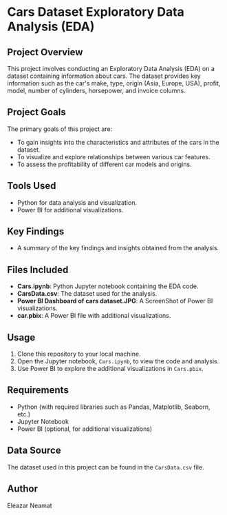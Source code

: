 # Cars Dataset Exploratory Data Analysis (EDA)

## Project Overview
This project involves conducting an Exploratory Data Analysis (EDA) on a dataset containing information about cars. The dataset provides key information such as the car's make, type, origin (Asia, Europe, USA), profit, model, number of cylinders, horsepower, and invoice columns.

## Project Goals
The primary goals of this project are:
- To gain insights into the characteristics and attributes of the cars in the dataset.
- To visualize and explore relationships between various car features.
- To assess the profitability of different car models and origins.

## Tools Used
- Python for data analysis and visualization.
- Power BI for additional visualizations.

## Key Findings
- A summary of the key findings and insights obtained from the analysis.

## Files Included
- **Cars.ipynb**: Python Jupyter notebook containing the EDA code.
- **CarsData.csv**: The dataset used for the analysis.
- **Power BI Dashboard of cars dataset.JPG**: A ScreenShot of Power BI visualizations.
- **car.pbix**: A Power BI file with additional visualizations.

## Usage
1. Clone this repository to your local machine.
2. Open the Jupyter notebook, `Cars.ipynb`, to view the code and analysis.
3. Use Power BI to explore the additional visualizations in `Cars.pbix`.

## Requirements
- Python (with required libraries such as Pandas, Matplotlib, Seaborn, etc.)
- Jupyter Notebook
- Power BI (optional, for additional visualizations)

## Data Source
The dataset used in this project can be found in the `CarsData.csv` file.

## Author
Eleazar Neamat
